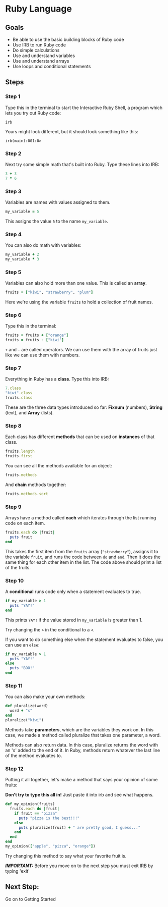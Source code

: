 # Ruby Language

## Goals
* Be able to use the basic building blocks of Ruby code
* Use IRB to run Ruby code
* Do simple calculations
* Use and understand variables
* Use and understand arrays
* Use loops and conditional statements

## Steps
### Step 1
Type this in the terminal to start the Interactive Ruby Shell, a program which lets you try out Ruby code:
```shell
irb
```

Yours might look different, but it should look something like this:
```shell
irb(main):001:0>
```
### Step 2
Next try some simple math that's built into Ruby. Type these lines into IRB:
```ruby
3 + 3
7 * 6
```

### Step 3
Variables are names with values assigned to them.

```ruby
my_variable = 5
```
This assigns the value `5` to the name `my_variable`.

### Step 4
You can also do math with variables:

```ruby
my_variable + 2
my_variable * 3
```
### Step 5
Variables can also hold more than one value. This is called an __array__.

```ruby
fruits = ["kiwi", "strawberry", "plum"]
```
Here we're using the variable `fruits` to hold a collection of fruit names.

### Step 6
Type this in the terminal:
```ruby
fruits = fruits + ["orange"]
fruits = fruits - ["kiwi"]
```
`+` and `-` are called operators. We can use them with the array of fruits just like we can use them with numbers.

### Step 7
Everything in Ruby has a __class__. Type this into IRB:
```ruby
7.class
"kiwi".class
fruits.class
```
These are the three data types introduced so far: __Fixnum__ (numbers), __String__ (text), and __Array__ (lists).

### Step 8
Each class has different __methods__ that can be used on __instances__ of that class.
```ruby
fruits.length
fruits.first
```
You can see all the methods available for an object:

```ruby
fruits.methods
```
And __chain__ methods together:

```ruby
fruits.methods.sort
```
### Step 9
Arrays have a method called __each__ which iterates through the list running code on each item.

```ruby
fruits.each do |fruit|
  puts fruit
end
```
This takes the first item from the `fruits` array (`"strawberry"`), assigns it to the variable `fruit`, and runs the code between `do` and `end`. Then it does the same thing for each other item in the list. The code above should print a list of the fruits.

### Step 10
A __conditional__ runs code only when a statement evaluates to true.

```ruby
if my_variable > 1
  puts "YAY!"
end
```
This prints `YAY!` if the value stored in `my_variable` is greater than 1.

Try changing the `>` in the conditional to a `<`.

If you want to do something else when the statement evaluates to false, you can use an `else`:

```ruby
if my_variable > 1
  puts "YAY!"
else
  puts "BOO!"
end
```
### Step 11
You can also make your own methods:

```ruby
def pluralize(word)
  word + "s"
end
pluralize("kiwi")
```
Methods take __parameters__, which are the variables they work on. In this case, we made a method called pluralize that takes one parameter, a word.

Methods can also return data. In this case, pluralize returns the word with an 's' added to the end of it. In Ruby, methods return whatever the last line of the method evaluates to.

### Step 12
Putting it all together, let's make a method that says your opinion of some fruits:

__Don't try to type this all in!__ Just paste it into irb and see what happens.

```ruby
def my_opinion(fruits)
  fruits.each do |fruit|
    if fruit == "pizza"
      puts "pizza is the best!!!"
    else
      puts pluralize(fruit) + " are pretty good, I guess..."
    end
  end
end
my_opinion(["apple", "pizza", "orange"])
```
Try changing this method to say what your favorite fruit is.

***IMPORTANT:*** Before you move on to the next step you must exit IRB by typing 'exit'

## Next Step:
Go on to Getting Started

